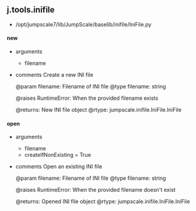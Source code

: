 ## j.tools.inifile

- /opt/jumpscale7/lib/JumpScale/baselib/inifile/IniFile.py

#### new 
- arguments
    - filename
- comments
    Create a new INI file
    
    @param filename: Filename of INI file
    @type filename: string
    
    @raises RuntimeError: When the provided filename exists
    
    @returns: New INI file object
    @rtype: jumpscale.inifile.IniFile.IniFile

#### open 
- arguments
    - filename
    - createIfNonExisting = True
- comments
    Open an existing INI file
    
    @param filename: Filename of INI file
    @type filename: string
    
    @raises RuntimeError: When the provided filename doesn't exist
    
    @returns: Opened INI file object
    @rtype: jumpscale.inifile.IniFile.IniFile

